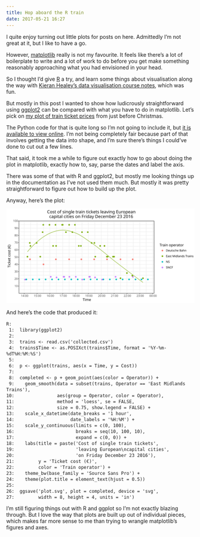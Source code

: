 ```yaml
---
title: Hop aboard the R train
date: 2017-05-21 16:27
---
```


I quite enjoy turning out little plots for posts on here. Admittedly I’m not great at it, but I like to have a go.

However, [matplotlib][] really is not my favourite. It feels like there’s a lot of boilerplate to write and a lot of work to do before you get make something reasonably approaching what you had envisioned in your head.

[matplotlib]: https://matplotlib.org

So I thought I’d give [R][] a try, and learn some things about visualisation along the way with [Kieran Healey’s data visualisation course notes][vissoc], which was fun.

[R]: https://www.r-project.org
[vissoc]: http://vissoc.co

But mostly in this post I wanted to show how ludicrously straightforward using [ggplot2][] can be compared with what you have to do in matplotlib. Let’s pick on [my plot of train ticket prices][trains-post] from just before Christmas.

[ggplot2]: http://ggplot2.tidyverse.org
[trains-post]: https://www.robjwells.com/2016/12/trains-home-and-away/

The Python code for that is quite long so I’m not going to include it, but [it is available to view online][trains-github]. I’m not being completely fair because part of that involves getting the data into shape, and I’m sure there’s things I could’ve done to cut out a few lines.

[trains-github]: https://github.com/robjwells/primaryunit/blob/master/posts/2016/12/2016-12-23-trains/plot_trains.py

That said, it took me a while to figure out exactly how to go about doing the plot in matplotlib, exactly how to, say, parse the dates and label the axis.

There was some of that with R and ggplot2, but mostly me looking things up in the documentation as I’ve not used them much. But mostly it was pretty straightforward to figure out how to build up the plot.

Anyway, here’s the plot:

<p class="full-width">
    <a href="/images/2017-05-21-r-trains.svg">
        <img alt="A chart showing single train fares for selected journeys in England, France, Germany and the Netherlands on Friday December 23. This plot was made with R and ggplot2 instead of matplotlib."
             src="/images/2017-05-21-r-trains.svg"
             class="no-border"
             width=720>
    </a>
</p>

And here’s the code that produced it:
    
    R:
     1:  library(ggplot2)
     2:  
     3:  trains <- read.csv('collected.csv')
     4:  trains$Time <- as.POSIXct(trains$Time, format = '%Y-%m-%dT%H:%M:%S')
     5:  
     6:  p <- ggplot(trains, aes(x = Time, y = Cost))
     7:  
     8:  completed <- p + geom_point(aes(color = Operator)) +
     9:    geom_smooth(data = subset(trains, Operator == 'East Midlands Trains'),
    10:                aes(group = Operator, color = Operator),
    11:                method = 'loess', se = FALSE,
    12:                size = 0.75, show.legend = FALSE) +
    13:    scale_x_datetime(date_breaks = '1 hour',
    14:                     date_labels = '%H:%M') +
    15:    scale_y_continuous(limits = c(0, 100),
    16:                       breaks = seq(10, 100, 10),
    17:                       expand = c(0, 0)) +
    18:    labs(title = paste('Cost of single train tickets',
    19:                       'leaving European\ncapital cities',
    20:                       'on Friday December 23 2016'),
    21:         y = 'Ticket cost (€)',
    22:         color = 'Train operator') +
    23:    theme_bw(base_family = 'Source Sans Pro') +
    24:    theme(plot.title = element_text(hjust = 0.5))
    25:  
    26:  ggsave('plot.svg', plot = completed, device = 'svg',
    27:         width = 8, height = 4, units = 'in')

I’m still figuring things out with R and ggplot so I’m not exactly blazing through. But I love the way that plots are built up out of individual pieces, which makes far more sense to me than trying to wrangle matplotlib’s figures and axes.
